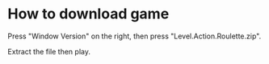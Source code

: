 # How to download game
Press "Window Version" on the right, then press "Level.Action.Roulette.zip".

Extract the file then play.
